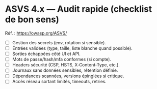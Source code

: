 # ASVS 4.x — Audit rapide (checklist de bon sens)
Réf. : https://owasp.org/ASVS/

- [ ] Gestion des secrets (env, rotation si sensible).
- [ ] Entrées validées (type, taille, liste blanche quand possible).
- [ ] Sorties échappées côté UI et API.
- [ ] Mots de passe/hash/mfa conformes (si compte).
- [ ] Headers sécurité (CSP, HSTS, X‑Content‑Type, etc.).
- [ ] Journaux sans données sensibles, rétention définie.
- [ ] Dépendances scannées, versions épinglées si critique.
- [ ] Accès réseau sortant limités, timeouts, retries.
